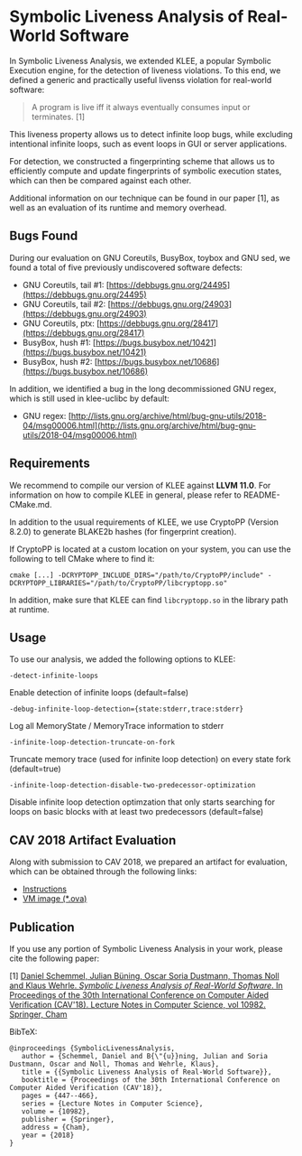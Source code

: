 # Symbolic Liveness Analysis of Real-World Software

In Symbolic Liveness Analysis, we extended KLEE, a popular Symbolic Execution engine, for the detection of liveness violations.
To this end, we defined a generic and practically useful livenss violation for real-world software:

> A program is live iff it always eventually consumes input or terminates. [1]

This liveness property allows us to detect infinite loop bugs, while excluding intentional infinite loops, such as event loops in GUI or server applications.

For detection, we constructed a fingerprinting scheme that allows us to efficiently compute and update fingerprints of symbolic execution states, which can then be compared against each other.

Additional information on our technique can be found in our paper [1], as well as an evaluation of its runtime and memory overhead.

## Bugs Found

During our evaluation on GNU Coreutils, BusyBox, toybox and GNU sed, we found a total of five previously undiscovered software defects:

  * GNU Coreutils, tail #1: [https://debbugs.gnu.org/24495](https://debbugs.gnu.org/24495)
  * GNU Coreutils, tail #2: [https://debbugs.gnu.org/24903](https://debbugs.gnu.org/24903)
  * GNU Coreutils, ptx: [https://debbugs.gnu.org/28417](https://debbugs.gnu.org/28417)
  * BusyBox, hush #1: [https://bugs.busybox.net/10421](https://bugs.busybox.net/10421)
  * BusyBox, hush #2: [https://bugs.busybox.net/10686](https://bugs.busybox.net/10686)

In addition, we identified a bug in the long decommissioned GNU regex, which is still used in klee-uclibc by default:

  * GNU regex: [http://lists.gnu.org/archive/html/bug-gnu-utils/2018-04/msg00006.html](http://lists.gnu.org/archive/html/bug-gnu-utils/2018-04/msg00006.html)

## Requirements

We recommend to compile our version of KLEE against **LLVM 11.0**. For information on how to compile KLEE in general, please refer to README-CMake.md.

In addition to the usual requirements of KLEE, we use CryptoPP (Version 8.2.0) to generate BLAKE2b hashes (for fingerprint creation).

If CryptoPP is located at a custom location on your system, you can use the following to tell CMake where to find it:

```
cmake [...] -DCRYPTOPP_INCLUDE_DIRS="/path/to/CryptoPP/include" -DCRYPTOPP_LIBRARIES="/path/to/CryptoPP/libcryptopp.so"
```

In addition, make sure that KLEE can find `libcryptopp.so` in the library path at runtime.

## Usage

To use our analysis, we added the following options to KLEE:

```
-detect-infinite-loops
```
Enable detection of infinite loops (default=false)

```
-debug-infinite-loop-detection={state:stderr,trace:stderr}
```
Log all MemoryState / MemoryTrace information to stderr

```
-infinite-loop-detection-truncate-on-fork
```
Truncate memory trace (used for infinite loop detection) on every state fork (default=true)

```
-infinite-loop-detection-disable-two-predecessor-optimization
```
Disable infinite loop detection optimzation that only starts searching for loops on basic blocks with at least two predecessors (default=false)

## CAV 2018 Artifact Evaluation

Along with submission to CAV 2018, we prepared an artifact for evaluation, which can be obtained through the following links:

  * [Instructions](https://www.dropbox.com/s/p7hmxs24f3qiv1o/cav18-SymbolicLivenessAnalysis.txt?dl=0)
  * [VM image (*.ova)](https://www.dropbox.com/s/xoyd03cxxwcf3xr/cav18-SymbolicLivenessAnalysis.ova?dl=1)

## Publication

If you use any portion of Symbolic Liveness Analysis in your work, please cite the following paper:

[1] [Daniel Schemmel, Julian Büning, Oscar Soria Dustmann, Thomas Noll and Klaus Wehrle. *Symbolic Liveness Analysis of Real-World Software*. In Proceedings of the 30th International Conference on Computer Aided Verification (CAV'18). Lecture Notes in Computer Science, vol 10982. Springer, Cham](https://link.springer.com/chapter/10.1007/978-3-319-96142-2_27)

BibTeX:
```
@inproceedings {SymbolicLivenessAnalysis,
   author = {Schemmel, Daniel and B{\"{u}}ning, Julian and Soria Dustmann, Oscar and Noll, Thomas and Wehrle, Klaus},
   title = {{Symbolic Liveness Analysis of Real-World Software}},
   booktitle = {Proceedings of the 30th International Conference on Computer Aided Verification (CAV'18)},
   pages = {447--466},
   series = {Lecture Notes in Computer Science},
   volume = {10982},
   publisher = {Springer},
   address = {Cham},
   year = {2018}
}
```
